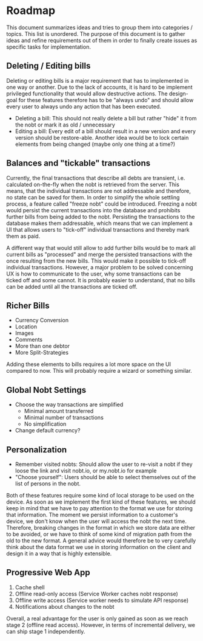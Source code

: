 # Roadmap

This document summarizes ideas and tries to group them into categories / topics. This list is unordered.
The purpose of this document is to gather ideas and refine requirements out of them in order to finally create issues as specific tasks for implementation.

## Deleting / Editing bills

Deleting or editing bills is a major requirement that has to implemented in one way or another. Due to the lack of accounts, it is hard to be implement privileged functionality that would allow destructive actions. The design-goal for these features therefore has to be "always undo" and should allow every user to always undo any action that has been executed.

- Deleting a bill: This should not really delete a bill but rather "hide" it from the nobt or mark it as old / unnecessary
- Editing a bill: Every edit of a bill should result in a new version and every version should be restore-able. Another idea would be to lock certain elements from being changed (maybe only one thing at a time?)

## Balances and "tickable" transactions

Currently, the final transactions that describe all debts are transient, i.e. calculated on-the-fly when the nobt is retrieved from the server. This means, that the individual transactions are not addressable and therefore, no state can be saved for them. In order to simplify the whole settling process, a feature called "freeze nobt" could be introduced. Freezing a nobt would persist the current transactions into the database and prohibits further bills from being added to the nobt. Persisting the transactions to the database makes them addressable, which means that we can implement a UI that allows users to "tick-off" individual transactions and thereby mark them as paid.

A different way that would still allow to add further bills would be to mark all current bills as "processed" and merge the persisted transactions with the once resulting from the new bills. This would make it possible to tick-off individual transactions. However, a major problem to be solved concerning UX is how to communicate to the user, why some transactions can be ticked off and some cannot. It is probably easier to understand, that no bills can be added until all the transactions are ticked off.

## Richer Bills

- Currency Conversion
- Location
- Images
- Comments
- More than one debtor
- More Split-Strategies

Adding these elements to bills requires a lot more space on the UI compared to now. This will probably require a wizard or something similar.

## Global Nobt Settings

- Choose the way transactions are simplified
  - Minimal amount transferred
  - Minimal number of transactions
  - No simplification
- Change default currency?

## Personalization

- Remember visited nobts: Should allow the user to re-visit a nobt if they loose the link and visit nobt.io, or my.nobt.io for example
- "Choose yourself": Users should be able to select themselves out of the list of persons in the nobt.

Both of these features require some kind of local storage to be used on the device. As soon as we implement the first kind of these features, we should keep in mind that we have to pay attention to the format we use for storing that information. The moment we persist information to a customer's device, we don't know when the user will access the nobt the next time. Therefore, breaking changes in the format in which we store data are either to be avoided, or we have to think of some kind of migration path from the old to the new format. A general advice would therefore be to very carefully think about the data format we use in storing information on the client and design it in a way that is highly extensible.

## Progressive Web App

1. Cache shell
2. Offline read-only access (Service Worker caches nobt response)
3. Offline write access (Service worker needs to simulate API response)
4. Notifications about changes to the nobt

Overall, a real advantage for the user is only gained as soon as we reach stage 2 (offline read access). However, in terms of incremental delivery, we can ship stage 1 independently.
